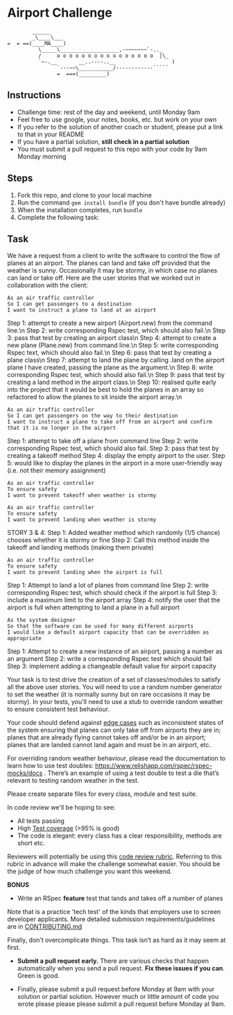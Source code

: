 Airport Challenge
=================

```
        ______
        _\____\___
=  = ==(____MA____)
          \_____\___________________,-~~~~~~~`-.._
          /     o o o o o o o o o o o o o o o o  |\_
          `~-.__       __..----..__                  )
                `---~~\___________/------------`````
                =  ===(_________)

```

Instructions
---------

* Challenge time: rest of the day and weekend, until Monday 9am
* Feel free to use google, your notes, books, etc. but work on your own
* If you refer to the solution of another coach or student, please put a link to that in your README
* If you have a partial solution, **still check in a partial solution**
* You must submit a pull request to this repo with your code by 9am Monday morning

Steps
-------

1. Fork this repo, and clone to your local machine
2. Run the command `gem install bundle` (if you don't have bundle already)
3. When the installation completes, run `bundle`
4. Complete the following task:

Task
-----

We have a request from a client to write the software to control the flow of planes at an airport. The planes can land and take off provided that the weather is sunny. Occasionally it may be stormy, in which case no planes can land or take off.  Here are the user stories that we worked out in collaboration with the client:

```
As an air traffic controller
So I can get passengers to a destination
I want to instruct a plane to land at an airport

```
Step 1: attempt to create a new airport (Airport.new) from the command line.\n
Step 2: write corresponding Rspec test, which should also fail.\n
Step 3: pass that test by creating an airport class\n
Step 4: attempt to create a new plane (Plane.new) from command line.\n
Step 5: write corresponding Rspec text, which should also fail.\n
Step 6: pass that test by creating a plane class\n
Step 7: attempt to land the plane by calling .land on the airport plane I have created, passing the plane as the argument.\n
Step 8: write corresponding Rspec test, which should also fail.\n
Step 9: pass that test by creating a land method in the airport class.\n
Step 10: realised quite early into the project that it would be best to hold the planes in an array so refactored to allow the planes to sit inside the airport array.\n

```
As an air traffic controller
So I can get passengers on the way to their destination
I want to instruct a plane to take off from an airport and confirm that it is no longer in the airport
```
Step 1: attempt to take off a plane from command line
Step 2: write corresponding Rspec test, which should also fail.
Step 3: pass that test by creating a takeoff method
Step 4: display the empty airport to the user.
Step 5: would like to display the planes in the airport in a more user-friendly way (i.e. not their memory assignment)

```
As an air traffic controller
To ensure safety
I want to prevent takeoff when weather is stormy

As an air traffic controller
To ensure safety
I want to prevent landing when weather is stormy
```
STORY 3 & 4:
Step 1: Added weather method which randomly (1/5 chance) chooses whether it is stormy or fine
Step 2: Call this method inside the takeoff and landing methods (making them private)
```
As an air traffic controller
To ensure safety
I want to prevent landing when the airport is full
```
Step 1: Attempt to land a lot of planes from command line
Step 2: write corresponding Rspec test, which should check if the airport is full
Step 3: include a maximum limit to the airport array
Step 4: notify the user that the airport is full when attempting to land a plane in a full airport
```
As the system designer
So that the software can be used for many different airports
I would like a default airport capacity that can be overridden as appropriate
```
Step 1: Attempt to create a new instance of an airport, passing a number as an argument
Step 2: write a corresponding Rspec test which should fail
Step 3: implement adding a changeable default value for airport capacity


Your task is to test drive the creation of a set of classes/modules to satisfy all the above user stories. You will need to use a random number generator to set the weather (it is normally sunny but on rare occasions it may be stormy). In your tests, you'll need to use a stub to override random weather to ensure consistent test behaviour.

Your code should defend against [edge cases](http://programmers.stackexchange.com/questions/125587/what-are-the-difference-between-an-edge-case-a-corner-case-a-base-case-and-a-b) such as inconsistent states of the system ensuring that planes can only take off from airports they are in; planes that are already flying cannot takes off and/or be in an airport; planes that are landed cannot land again and must be in an airport, etc.

For overriding random weather behaviour, please read the documentation to learn how to use test doubles: https://www.relishapp.com/rspec/rspec-mocks/docs . There’s an example of using a test double to test a die that’s relevant to testing random weather in the test.

Please create separate files for every class, module and test suite.

In code review we'll be hoping to see:

* All tests passing
* High [Test coverage](https://github.com/makersacademy/course/blob/master/pills/test_coverage.md) (>95% is good)
* The code is elegant: every class has a clear responsibility, methods are short etc.

Reviewers will potentially be using this [code review rubric](docs/review.md).  Referring to this rubric in advance will make the challenge somewhat easier.  You should be the judge of how much challenge you want this weekend.

**BONUS**

* Write an RSpec **feature** test that lands and takes off a number of planes

Note that is a practice 'tech test' of the kinds that employers use to screen developer applicants.  More detailed submission requirements/guidelines are in [CONTRIBUTING.md](CONTRIBUTING.md)

Finally, don’t overcomplicate things. This task isn’t as hard as it may seem at first.

* **Submit a pull request early.**  There are various checks that happen automatically when you send a pull request.  **Fix these issues if you can**.  Green is good.

* Finally, please submit a pull request before Monday at 9am with your solution or partial solution.  However much or little amount of code you wrote please please please submit a pull request before Monday at 9am.

